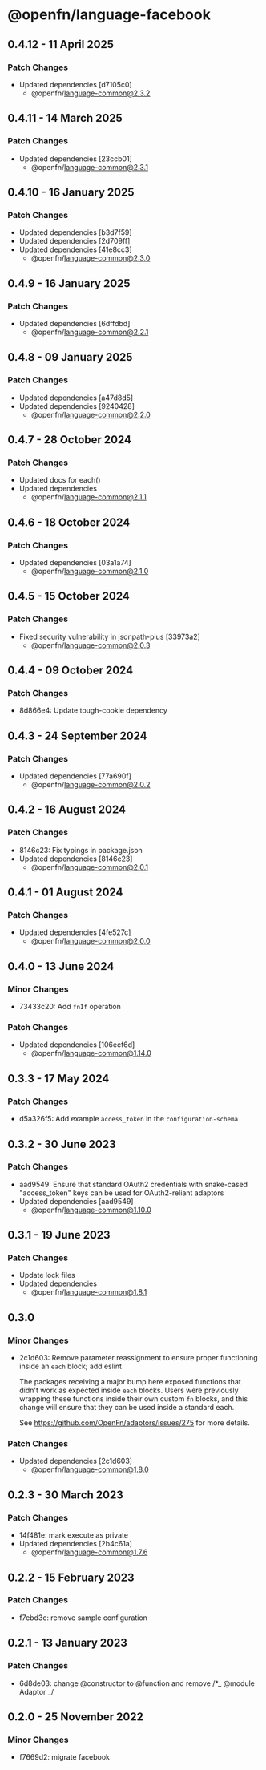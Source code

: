 # @openfn/language-facebook

## 0.4.12 - 11 April 2025

### Patch Changes

* Updated dependencies \[d7105c0]
  * @openfn/language-common@2.3.2

## 0.4.11 - 14 March 2025

### Patch Changes

* Updated dependencies \[23ccb01]
  * @openfn/language-common@2.3.1

## 0.4.10 - 16 January 2025

### Patch Changes

* Updated dependencies \[b3d7f59]
* Updated dependencies \[2d709ff]
* Updated dependencies \[41e8cc3]
  * @openfn/language-common@2.3.0

## 0.4.9 - 16 January 2025

### Patch Changes

* Updated dependencies \[6dffdbd]
  * @openfn/language-common@2.2.1

## 0.4.8 - 09 January 2025

### Patch Changes

* Updated dependencies \[a47d8d5]
* Updated dependencies \[9240428]
  * @openfn/language-common@2.2.0

## 0.4.7 - 28 October 2024

### Patch Changes

* Updated docs for each()
* Updated dependencies
  * @openfn/language-common@2.1.1

## 0.4.6 - 18 October 2024

### Patch Changes

* Updated dependencies \[03a1a74]
  * @openfn/language-common@2.1.0

## 0.4.5 - 15 October 2024

### Patch Changes

* Fixed security vulnerability in jsonpath-plus \[33973a2]
  * @openfn/language-common@2.0.3

## 0.4.4 - 09 October 2024

### Patch Changes

* 8d866e4: Update tough-cookie dependency

## 0.4.3 - 24 September 2024

### Patch Changes

* Updated dependencies \[77a690f]
  * @openfn/language-common@2.0.2

## 0.4.2 - 16 August 2024

### Patch Changes

* 8146c23: Fix typings in package.json
* Updated dependencies \[8146c23]
  * @openfn/language-common@2.0.1

## 0.4.1 - 01 August 2024

### Patch Changes

* Updated dependencies \[4fe527c]
  * @openfn/language-common@2.0.0

## 0.4.0 - 13 June 2024

### Minor Changes

* 73433c20: Add `fnIf` operation

### Patch Changes

* Updated dependencies \[106ecf6d]
  * @openfn/language-common@1.14.0

## 0.3.3 - 17 May 2024

### Patch Changes

* d5a326f5: Add example `access_token` in the `configuration-schema`

## 0.3.2 - 30 June 2023

### Patch Changes

* aad9549: Ensure that standard OAuth2 credentials with snake-cased
  "access\_token" keys can be used for OAuth2-reliant adaptors
* Updated dependencies \[aad9549]
  * @openfn/language-common@1.10.0

## 0.3.1 - 19 June 2023

### Patch Changes

* Update lock files
* Updated dependencies
  * @openfn/language-common@1.8.1

## 0.3.0

### Minor Changes

* 2c1d603: Remove parameter reassignment to ensure proper functioning inside an
  `each` block; add eslint

  The packages receiving a major bump here exposed functions that didn't work as
  expected inside `each` blocks. Users were previously wrapping these functions
  inside their own custom `fn` blocks, and this change will ensure that they can
  be used inside a standard each.

  See https://github.com/OpenFn/adaptors/issues/275 for more details.

### Patch Changes

* Updated dependencies \[2c1d603]
  * @openfn/language-common@1.8.0

## 0.2.3 - 30 March 2023

### Patch Changes

* 14f481e: mark execute as private
* Updated dependencies \[2b4c61a]
  * @openfn/language-common@1.7.6

## 0.2.2 - 15 February 2023

### Patch Changes

* f7ebd3c: remove sample configuration

## 0.2.1 - 13 January 2023

### Patch Changes

* 6d8de03: change @constructor to @function and remove /\*\_ @module Adaptor \_/

## 0.2.0 - 25 November 2022

### Minor Changes

* f7669d2: migrate facebook
